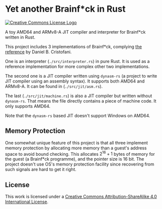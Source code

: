 # Yet another Brainf*ck in Rust

[![Creative Commons License Logo](https://i.creativecommons.org/l/by-sa/4.0/88x31.png)](http://creativecommons.org/licenses/by-sa/4.0/)

A toy AMD64 and ARMv8-A JIT compiler and interpreter for Brainf*ck written in Rust.

This project includes 3 implementations of Brainf*ck, complying [the reference](http://www.brainfuck.org/brainfuck.html) by Daniel B. Cristofani.

One is an interpreter (`./src/interpreter.rs`) in pure Rust. It is used as a reference implementation for more complex other two implementations.

The second one is a JIT compiler written using `dynasm-rs` (a project to write JIT compiler using an assembly syntax). It supports both AMD64 and ARMv8-A. It can be found in (`./src/jit/asm.rs`).

The last (`./src/jit/machine.rs`) is also a JIT compiler but written without `dynasm-rs`. That means the file directly contains a piece of machine code. It only supports AMD64.

Note that the `dynasm-rs` based JIT doesn't support Windows on AMD64.

## Memory Protection

One somewhat unique feature of this project is that all three implement memory protection by allocating more memory than a guest's address space to avoid bound checking. This allocates $2^{16} + 1$ bytes of memory for the guest (a Brainf*ck programme), and the pointer size is 16 bit. The project doesn't use OS's memory protection facility since recovering from such signals are hard to get it right.

## License

This work is licensed under a [Creative Commons Attribution-ShareAlike 4.0 International License](http://creativecommons.org/licenses/by-sa/4.0/).
